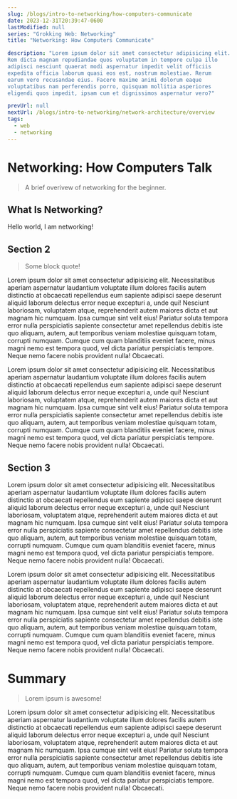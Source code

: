 ```yaml
---
slug: /blogs/intro-to-networking/how-computers-communicate
date: 2023-12-31T20:39:47-0600
lastModified: null
series: "Grokking Web: Networking"
title: "Networking: How Computers Communicate"

description: "Lorem ipsum dolor sit amet consectetur adipisicing elit. 
Rem dicta magnam repudiandae quos voluptatem in tempore culpa illo 
adipisci nesciunt quaerat modi aspernatur impedit velit officiis 
expedita officia laborum quasi eos est, nostrum molestiae. Rerum 
earum vero recusandae eius. Facere maxime animi dolorum eaque 
voluptatibus nam perferendis porro, quisquam mollitia asperiores 
eligendi quos impedit, ipsam cum et dignissimos aspernatur vero?"

prevUrl: null
nextUrl: /blogs/intro-to-networking/network-architecture/overview
tags:
  - web
  - networking
---
```


# Networking: How Computers Talk
> A brief overivew of networking for the beginner.

## What Is Networking?
Hello world, I am networking!

## Section 2
> Some block quote!

Lorem ipsum dolor sit amet consectetur adipisicing elit. Necessitatibus aperiam aspernatur laudantium voluptate illum dolores facilis autem distinctio at obcaecati repellendus eum sapiente adipisci saepe deserunt aliquid laborum delectus error neque excepturi a, unde qui! Nesciunt laboriosam, voluptatem atque, reprehenderit autem maiores dicta et aut magnam hic numquam. Ipsa cumque sint velit eius! Pariatur soluta tempora error nulla perspiciatis sapiente consectetur amet repellendus debitis iste quo aliquam, autem, aut temporibus veniam molestiae quisquam totam, corrupti numquam. Cumque cum quam blanditiis eveniet facere, minus magni nemo est tempora quod, vel dicta pariatur perspiciatis tempore. Neque nemo facere nobis provident nulla! Obcaecati.

Lorem ipsum dolor sit amet consectetur adipisicing elit. Necessitatibus aperiam aspernatur laudantium voluptate illum dolores facilis autem distinctio at obcaecati repellendus eum sapiente adipisci saepe deserunt aliquid laborum delectus error neque excepturi a, unde qui! Nesciunt laboriosam, voluptatem atque, reprehenderit autem maiores dicta et aut magnam hic numquam. Ipsa cumque sint velit eius! Pariatur soluta tempora error nulla perspiciatis sapiente consectetur amet repellendus debitis iste quo aliquam, autem, aut temporibus veniam molestiae quisquam totam, corrupti numquam. Cumque cum quam blanditiis eveniet facere, minus magni nemo est tempora quod, vel dicta pariatur perspiciatis tempore. Neque nemo facere nobis provident nulla! Obcaecati.

## Section 3

Lorem ipsum dolor sit amet consectetur adipisicing elit. Necessitatibus aperiam aspernatur laudantium voluptate illum dolores facilis autem distinctio at obcaecati repellendus eum sapiente adipisci saepe deserunt aliquid laborum delectus error neque excepturi a, unde qui! Nesciunt laboriosam, voluptatem atque, reprehenderit autem maiores dicta et aut magnam hic numquam. Ipsa cumque sint velit eius! Pariatur soluta tempora error nulla perspiciatis sapiente consectetur amet repellendus debitis iste quo aliquam, autem, aut temporibus veniam molestiae quisquam totam, corrupti numquam. Cumque cum quam blanditiis eveniet facere, minus magni nemo est tempora quod, vel dicta pariatur perspiciatis tempore. Neque nemo facere nobis provident nulla! Obcaecati.

Lorem ipsum dolor sit amet consectetur adipisicing elit. Necessitatibus aperiam aspernatur laudantium voluptate illum dolores facilis autem distinctio at obcaecati repellendus eum sapiente adipisci saepe deserunt aliquid laborum delectus error neque excepturi a, unde qui! Nesciunt laboriosam, voluptatem atque, reprehenderit autem maiores dicta et aut magnam hic numquam. Ipsa cumque sint velit eius! Pariatur soluta tempora error nulla perspiciatis sapiente consectetur amet repellendus debitis iste quo aliquam, autem, aut temporibus veniam molestiae quisquam totam, corrupti numquam. Cumque cum quam blanditiis eveniet facere, minus magni nemo est tempora quod, vel dicta pariatur perspiciatis tempore. Neque nemo facere nobis provident nulla! Obcaecati.

# Summary
> Lorem ipsum is awesome!

Lorem ipsum dolor sit amet consectetur adipisicing elit. Necessitatibus aperiam aspernatur laudantium voluptate illum dolores facilis autem distinctio at obcaecati repellendus eum sapiente adipisci saepe deserunt aliquid laborum delectus error neque excepturi a, unde qui! Nesciunt laboriosam, voluptatem atque, reprehenderit autem maiores dicta et aut magnam hic numquam. Ipsa cumque sint velit eius! Pariatur soluta tempora error nulla perspiciatis sapiente consectetur amet repellendus debitis iste quo aliquam, autem, aut temporibus veniam molestiae quisquam totam, corrupti numquam. Cumque cum quam blanditiis eveniet facere, minus magni nemo est tempora quod, vel dicta pariatur perspiciatis tempore. Neque nemo facere nobis provident nulla! Obcaecati.